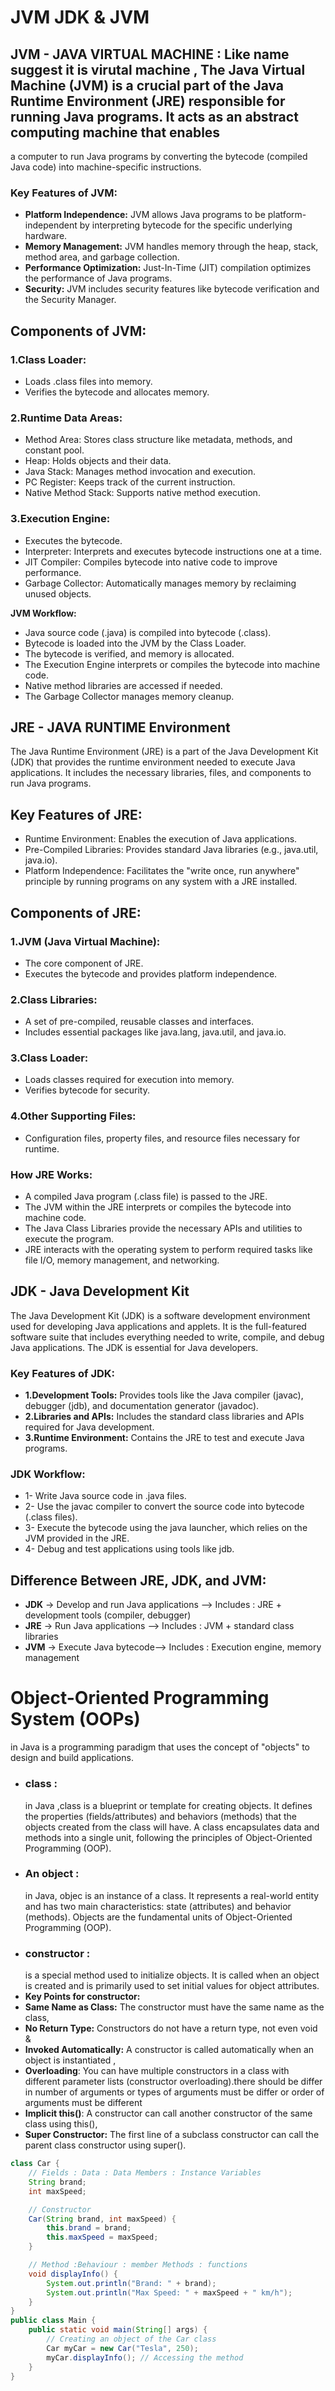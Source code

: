  # **JVM JDK &  JVM**

## **JVM - JAVA VIRTUAL MACHINE :** Like name suggest it is virutal machine , The Java Virtual Machine (JVM) is a crucial part of the Java Runtime Environment (JRE) responsible for running Java programs. It acts as an abstract computing machine that enables 
a computer to run Java programs by converting the bytecode (compiled Java code) into machine-specific instructions.
### **Key Features of JVM:**
- **Platform Independence:** JVM allows Java programs to be platform-independent by interpreting bytecode for the specific underlying hardware.
- **Memory Management:** JVM handles memory through the heap, stack, method area, and garbage collection.
- **Performance Optimization:** Just-In-Time (JIT) compilation optimizes the performance of Java programs.
- **Security:** JVM includes security features like bytecode verification and the Security Manager.
## **Components of JVM:**
### **1.Class Loader:**
- Loads .class files into memory.
- Verifies the bytecode and allocates memory.
### **2.Runtime Data Areas:**
- Method Area: Stores class structure like metadata, methods, and constant pool.
- Heap: Holds objects and their data.
- Java Stack: Manages method invocation and execution.
- PC Register: Keeps track of the current instruction.
- Native Method Stack: Supports native method execution.
### **3.Execution Engine:**
- Executes the bytecode.
- Interpreter: Interprets and executes bytecode instructions one at a time.
- JIT Compiler: Compiles bytecode into native code to improve performance.
- Garbage Collector: Automatically manages memory by reclaiming unused objects.

**JVM Workflow:**
- Java source code (.java) is compiled into bytecode (.class).
- Bytecode is loaded into the JVM by the Class Loader.
- The bytecode is verified, and memory is allocated.
- The Execution Engine interprets or compiles the bytecode into machine code.
- Native method libraries are accessed if needed.
- The Garbage Collector manages memory cleanup.

## **JRE - JAVA RUNTIME Environment**
The Java Runtime Environment (JRE) is a part of the Java Development Kit (JDK) that 
provides the runtime environment needed to execute Java applications. It includes the necessary libraries, files, and components to run Java programs.
## **Key Features of JRE:**
- Runtime Environment: Enables the execution of Java applications.
- Pre-Compiled Libraries: Provides standard Java libraries (e.g., java.util, java.io).
- Platform Independence: Facilitates the "write once, run anywhere" principle by running programs on any system with a JRE installed.

## **Components of JRE:**
### **1.JVM (Java Virtual Machine):**
- The core component of JRE.
- Executes the bytecode and provides platform independence.
### **2.Class Libraries:**
- A set of pre-compiled, reusable classes and interfaces.
- Includes essential packages like java.lang, java.util, and java.io.
### **3.Class Loader:**
- Loads classes required for execution into memory.
- Verifies bytecode for security.
### **4.Other Supporting Files:**
- Configuration files, property files, and resource files necessary for runtime.

### **How JRE Works:**
- A compiled Java program (.class file) is passed to the JRE.
- The JVM within the JRE interprets or compiles the bytecode into machine code.
- The Java Class Libraries provide the necessary APIs and utilities to execute the program.
- JRE interacts with the operating system to perform required tasks like file I/O, memory management, and networking.

## **JDK - Java Development Kit**
The Java Development Kit (JDK) is a software development environment used for developing Java applications and applets. It is the full-featured software suite that includes everything 
needed to write, compile, and debug Java applications. The JDK is essential for Java developers.

### **Key Features of JDK:**
-  **1.Development Tools:** Provides tools like the Java compiler (javac), debugger (jdb), and documentation generator (javadoc).
-  **2.Libraries and APIs:** Includes the standard class libraries and APIs required for Java development.
-  **3.Runtime Environment:** Contains the JRE to test and execute Java programs.

### **JDK Workflow:**
- 1- Write Java source code in .java files.
- 2- Use the javac compiler to convert the source code into bytecode (.class files).
- 3- Execute the bytecode using the java launcher, which relies on the JVM provided in the JRE.
- 4- Debug and test applications using tools like jdb.

## **Difference Between JRE, JDK, and JVM:**
- **JDK**	-> Develop and run Java applications	--> Includes : JRE + development tools (compiler, debugger)
- **JRE** ->	Run Java applications	--> Includes : JVM + standard class libraries
- **JVM**	-> Execute Java bytecode--> Includes : 	Execution engine, memory management



# **Object-Oriented Programming System (OOPs)**
in Java is a programming paradigm that uses the concept of "objects" to design and build applications.


- ### **class** :
  in Java ,class is a blueprint or template for creating objects. It defines the properties (fields/attributes) and behaviors (methods) that the objects created from the class will have. A class encapsulates data and methods into a single unit, following the principles of Object-Oriented Programming (OOP).
- ### **An object** :
   in Java, objec is an instance of a class. It represents a real-world entity and has two main characteristics: state (attributes) and behavior (methods). Objects are the fundamental units of Object-Oriented Programming (OOP).
- ### **constructor** :
  is a special method used to initialize objects. It is called when an object is created and is primarily used to set initial values for object attributes.
- **Key Points for constructor:**
- **Same Name as Class:** The constructor must have the same name as the class,
- **No Return Type:** Constructors do not have a return type, not even void & 
- **Invoked Automatically:** A constructor is called automatically when an object is instantiated ,
- **Overloading**: You can have multiple constructors in a class with different parameter lists (constructor overloading).there should be differ in number of arguments or types of arguments must be differ or order of arguments must be different 
- **Implicit this()**: A constructor can call another constructor of the same class using this(),
- **Super Constructor:** The first line of a subclass constructor can call the parent class constructor using super().

```java
class Car {
    // Fields : Data : Data Members : Instance Variables
    String brand;
    int maxSpeed;

    // Constructor
    Car(String brand, int maxSpeed) {
        this.brand = brand;
        this.maxSpeed = maxSpeed;
    }

    // Method :Behaviour : member Methods : functions 
    void displayInfo() {
        System.out.println("Brand: " + brand);
        System.out.println("Max Speed: " + maxSpeed + " km/h");
    }
}
public class Main {
    public static void main(String[] args) {
        // Creating an object of the Car class
        Car myCar = new Car("Tesla", 250);
        myCar.displayInfo(); // Accessing the method
    }
}

